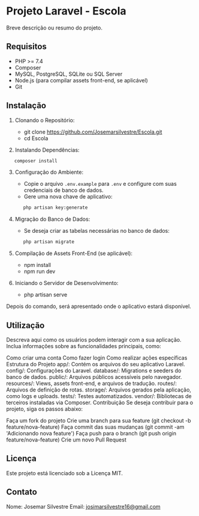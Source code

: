 # Projeto Laravel - Escola
Breve descrição ou resumo do projeto.

## Requisitos
 - PHP >= 7.4
 - Composer
 - MySQL, PostgreSQL, SQLite ou SQL Server
 - Node.js (para compilar assets front-end, se aplicável)
 - Git

## Instalação
1. Clonando o Repositório:
   - git clone https://github.com/Josemarsilvestre/Escola.git
   - cd Escola

2. Instalando Dependências:
```bash
   composer install
```

3. Configuração do Ambiente:
   - Copie o arquivo `.env.example` para `.env` e configure com suas credenciais de banco de dados.
   - Gere uma nova chave de aplicativo:
   ```bash
      php artisan key:generate
   ```

4. Migração do Banco de Dados:
   - Se deseja criar as tabelas necessárias no banco de dados:
   ```bash
      php artisan migrate
   ```

5. Compilação de Assets Front-End (se aplicável):
   - npm install
   - npm run dev

6. Iniciando o Servidor de Desenvolvimento:
   - php artisan serve

Depois do comando, será apresentado onde o aplicativo estará disponível.

## Utilização
Descreva aqui como os usuários podem interagir com a sua aplicação. Inclua informações sobre as funcionalidades principais, como:

Como criar uma conta
Como fazer login
Como realizar ações específicas
Estrutura do Projeto
app/: Contém os arquivos do seu aplicativo Laravel.
config/: Configurações do Laravel.
database/: Migrations e seeders do banco de dados.
public/: Arquivos públicos acessíveis pelo navegador.
resources/: Views, assets front-end, e arquivos de tradução.
routes/: Arquivos de definição de rotas.
storage/: Arquivos gerados pela aplicação, como logs e uploads.
tests/: Testes automatizados.
vendor/: Bibliotecas de terceiros instaladas via Composer.
Contribuição
Se deseja contribuir para o projeto, siga os passos abaixo:

Faça um fork do projeto
Crie uma branch para sua feature (git checkout -b feature/nova-feature)
Faça commit das suas mudanças (git commit -am 'Adicionando nova feature')
Faça push para o branch (git push origin feature/nova-feature)
Crie um novo Pull Request

## Licença
Este projeto está licenciado sob a Licença MIT.

## Contato
Nome: Josemar Silvestre
Email: josimarsilvestre16@gmail.com